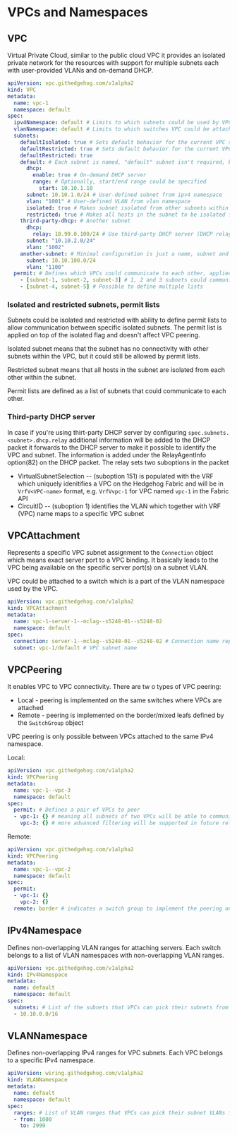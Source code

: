 # VPCs and Namespaces

## VPC

Virtual Private Cloud, similar to the public cloud VPC it provides an isolated private network for the resources with
support for multiple subnets each with user-provided VLANs and on-demand DHCP.

```yaml
apiVersion: vpc.githedgehog.com/v1alpha2
kind: VPC
metadata:
  name: vpc-1
  namespace: default
spec:
  ipv4Namespace: default # Limits to which subnets could be used by VPC to guarantee non-overlapping IPv4 ranges
  vlanNamespace: default # Limits to which switches VPC could be attached to guarantee non-overlapping VLANs
  subnets:
    defaultIsolated: true # Sets default behavior for the current VPC subnets to be isolated
    defaultRestricted: true # Sets default behavior for the current VPC subnets to be restricted
    defaultRestricted: true
    default: # Each subnet is named, "default" subnet isn't required, but actively used by CLI
      dhcp:
        enable: true # On-demand DHCP server
        range: # Optionally, start/end range could be specified
          start: 10.10.1.10
      subnet: 10.10.1.0/24 # User-defined subnet from ipv4 namespace
      vlan: "1001" # User-defined VLAN from vlan namespace
      isolated: true # Makes subnet isolated from other subnets within the VPC (doesn't affect VPC peering)
      restricted: true # Makes all hosts in the subnet to be isolated from each other
    thrird-party-dhcp: # Another subnet
      dhcp:
        relay: 10.99.0.100/24 # Use third-party DHCP server (DHCP relay configuration), access to it could be enabled using StaticExternal connection
      subnet: "10.10.2.0/24"
      vlan: "1002"
    another-subnet: # Minimal configuration is just a name, subnet and VLAN
      subnet: 10.10.100.0/24
      vlan: "1100"
  permit: # Defines which VPCs could communicate to each other, applied on top of subnets "isolated" flag (doesn't affect VPC peering)
    - [subnet-1, subnet-2, subnet-3] # 1, 2 and 3 subnets could communicate to each other
    - [subnet-4, subnet-5] # Possible to define multiple lists
```

### Isolated and restricted subnets, permit lists

Subnets could be isolated and restricted with ability to define permit lists to allow communication between specific
isolated subnets. The permit list is applied on top of the isolated flag and doesn't affect VPC peering.

Isolated subnet means that the subnet has no connectivity with other subnets within the VPC, but it could still be
allowed by permit lists.

Restricted subnet means that all hosts in the subnet are isolated from each other within the subnet.

Permit lists are defined as a list of subnets that could communicate to each other.

### Third-party DHCP server

In case if you're using thirt-party DHCP server by configuring `spec.subnets.<subnet>.dhcp.relay` additional information
will be added to the DHCP packet it forwards to the DHCP server to make it possible to identify the VPC and subnet. The
information is added under the RelayAgentInfo option(82) on the DHCP packet. The relay sets two suboptions in the packet

* VirtualSubnetSelection -- (suboption 151) is populated with the VRF which uniquely idenitifies a VPC on the Hedgehog
  Fabric and will be in `VrfV<VPC-name>` format, e.g. `VrfVvpc-1` for VPC named `vpc-1` in the Fabric API
* CircuitID -- (suboption 1) identifies the VLAN which together with VRF (VPC) name maps to a specific VPC subnet

## VPCAttachment

Represents a specific VPC subnet assignment to the `Connection` object which means exact server port to a VPC binding.
It basically leads to the VPC being available on the specific server port(s) on a subnet VLAN.

VPC could be attached to a switch which is a part of the VLAN namespace used by the VPC.

```yaml
apiVersion: vpc.githedgehog.com/v1alpha2
kind: VPCAttachment
metadata:
  name: vpc-1-server-1--mclag--s5248-01--s5248-02
  namespace: default
spec:
  connection: server-1--mclag--s5248-01--s5248-02 # Connection name representing the server port(s)
  subnet: vpc-1/default # VPC subnet name
```

## VPCPeering

It enables VPC to VPC connectivity. There are tw o types of VPC peering:

* Local - peering is implemented on the same switches where VPCs are attached
* Remote - peering is implemented on the border/mixed leafs defined by the `SwitchGroup` object

VPC peering is only possible between VPCs attached to the same IPv4 namespace.

Local:

```yaml
apiVersion: vpc.githedgehog.com/v1alpha2
kind: VPCPeering
metadata:
  name: vpc-1--vpc-3
  namespace: default
spec:
  permit: # Defines a pair of VPCs to peer
  - vpc-1: {} # meaning all subnets of two VPCs will be able to communicate to each other
    vpc-3: {} # more advanced filtering will be supported in future releases
```

Remote:

```yaml
apiVersion: vpc.githedgehog.com/v1alpha2
kind: VPCPeering
metadata:
  name: vpc-1--vpc-2
  namespace: default
spec:
  permit:
  - vpc-1: {}
    vpc-2: {}
  remote: border # indicates a switch group to implement the peering on
```

## IPv4Namespace

Defines non-overlapping VLAN ranges for attaching servers. Each switch belongs to a list of VLAN namespaces with
non-overlapping VLAN ranges.

```yaml
apiVersion: vpc.githedgehog.com/v1alpha2
kind: IPv4Namespace
metadata:
  name: default
  namespace: default
spec:
  subnets: # List of the subnets that VPCs can pick their subnets from
  - 10.10.0.0/16
```

## VLANNamespace

Defines non-overlapping IPv4 ranges for VPC subnets. Each VPC belongs to a specific IPv4 namespace.

```yaml
apiVersion: wiring.githedgehog.com/v1alpha2
kind: VLANNamespace
metadata:
  name: default
  namespace: default
spec:
  ranges: # List of VLAN ranges that VPCs can pick their subnet VLANs from
  - from: 1000
    to: 2999
```
